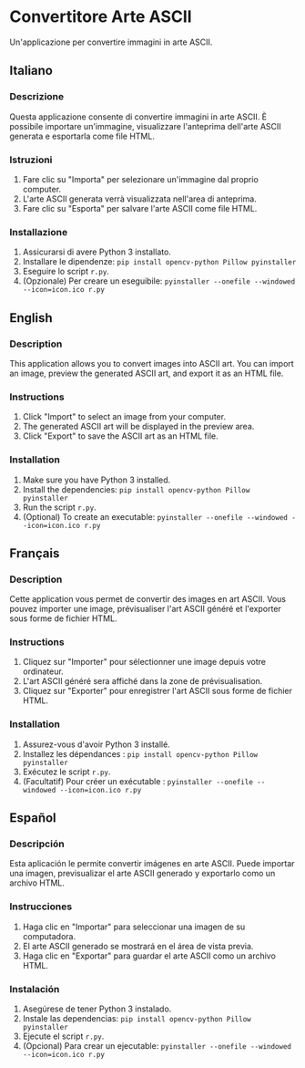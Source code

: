 # Convertitore Arte ASCII

Un'applicazione per convertire immagini in arte ASCII.

## Italiano

### Descrizione

Questa applicazione consente di convertire immagini in arte ASCII. È possibile importare un'immagine, visualizzare l'anteprima dell'arte ASCII generata e esportarla come file HTML.

### Istruzioni

1.  Fare clic su "Importa" per selezionare un'immagine dal proprio computer.
2.  L'arte ASCII generata verrà visualizzata nell'area di anteprima.
3.  Fare clic su "Esporta" per salvare l'arte ASCII come file HTML.

### Installazione

1.  Assicurarsi di avere Python 3 installato.
2.  Installare le dipendenze: `pip install opencv-python Pillow pyinstaller`
3.  Eseguire lo script `r.py`.
4.  (Opzionale) Per creare un eseguibile: `pyinstaller --onefile --windowed --icon=icon.ico r.py`

## English

### Description

This application allows you to convert images into ASCII art. You can import an image, preview the generated ASCII art, and export it as an HTML file.

### Instructions

1.  Click "Import" to select an image from your computer.
2.  The generated ASCII art will be displayed in the preview area.
3.  Click "Export" to save the ASCII art as an HTML file.

### Installation

1.  Make sure you have Python 3 installed.
2.  Install the dependencies: `pip install opencv-python Pillow pyinstaller`
3.  Run the script `r.py`.
4.  (Optional) To create an executable: `pyinstaller --onefile --windowed --icon=icon.ico r.py`

## Français

### Description

Cette application vous permet de convertir des images en art ASCII. Vous pouvez importer une image, prévisualiser l'art ASCII généré et l'exporter sous forme de fichier HTML.

### Instructions

1.  Cliquez sur "Importer" pour sélectionner une image depuis votre ordinateur.
2.  L'art ASCII généré sera affiché dans la zone de prévisualisation.
3.  Cliquez sur "Exporter" pour enregistrer l'art ASCII sous forme de fichier HTML.

### Installation

1.  Assurez-vous d'avoir Python 3 installé.
2.  Installez les dépendances : `pip install opencv-python Pillow pyinstaller`
3.  Exécutez le script `r.py`.
4.  (Facultatif) Pour créer un exécutable : `pyinstaller --onefile --windowed --icon=icon.ico r.py`

## Español

### Descripción

Esta aplicación le permite convertir imágenes en arte ASCII. Puede importar una imagen, previsualizar el arte ASCII generado y exportarlo como un archivo HTML.

### Instrucciones

1.  Haga clic en "Importar" para seleccionar una imagen de su computadora.
2.  El arte ASCII generado se mostrará en el área de vista previa.
3.  Haga clic en "Exportar" para guardar el arte ASCII como un archivo HTML.

### Instalación

1.  Asegúrese de tener Python 3 instalado.
2.  Instale las dependencias: `pip install opencv-python Pillow pyinstaller`
3.  Ejecute el script `r.py`.
4.  (Opcional) Para crear un ejecutable: `pyinstaller --onefile --windowed --icon=icon.ico r.py`
